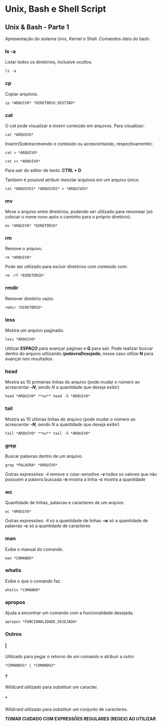 # Unix, Bash e Shell Script

## Unix & Bash - Parte 1

Apresentação do sistema Unix, Kernel e Shell.
Comandos úteis do bash.

### ls -a

Listar todos os diretórios, inclusive ocultos.

```
ls -a
```

### cp

Copiar arquivos.

```
cp *ARQUIVO* *DIRETÓRIO_DESTINO*
```

### cat

O *cat* pode visualizar e inserir conteúdo em arquivos.
Para visualizar:

```
cat *ARQUIVO*
```

Inserir(Sobrescrevendo o conteúdo ou acrescentando, respectivamente):

```
cat > *ARQUIVO* 
```

```
cat >> *ARQUIVO*
```

Para sair do editor de texto: **CTRL + D**

Tambem é possível atribuir mesclar arquivos em um arquivo único.

```
cat *ARQUIVO1* *ARQUIVO2* > *ARQUIVO3*
```

### mv

Move o arquivo entre diretórios, podendo ser utilizado para renomear (só colocar o nome novo após o caminho para o próprio diretório).

```
mv *ARQUIVO* *DIRETÓRIO*
```

### rm

Remove o arquivo.

```
rm *ARQUIVO*
```

Pode ser utilizado para excluir diretórios com conteúdo com:

```
rm -rf *DIRETÓRIO*
```

### rmdir

Remover diretório vazio.

```
rmdir *DIRETÓRIO*
```

### less

Mostra um arquivo paginado.

```
less *ARQUIVO*
```

Utilizar **ESPAÇO** para avançar páginas e **Q** para sair. Pode realizar buscar dentro do arquivo utilizando **/*palavraDesejada***, nesse caso utilize **N** para avançar nos resultados.

### head

Mostra as 10 primeiras linhas do arquivo (pode mudar o número ao acrescentar **-*N***, sendo *N* a quantidade que deseja exibir)

```
head *ARQUIVO* **ou** head -5 *ARQUIVO*
```

### tail

Mostra as 10 ultimas linhas do arquivo (pode mudar o número ao acrescentar **-*N***, sendo *N* a quantidade que deseja exibir)

```
tail *ARQUIVO* **ou** tail -5 *ARQUIVO*
```

### grep

Buscar palavras dentro de um arquivo.

```
grep *PALAVRA* *ARQUIVO*
```

Outras expressões:
**-i** remove o *case-sensitive*
**-v** todos os valores que não possuem a palavra buscada
**-n** mostra a linha
**-c** mostra a quantidade

### wc

Quantidade de linhas, palavras e caracteres de um arquivo.

```
wc *ARQUIVO*
```

Outras expressões:
**-l** só a quantidade de linhas
**-w** só a quantidade de palavras
**-c** só a quantidade de caracteres

### man

Exibe o manual do comando.

```
man *COMANDO*
```

### whatis

Exibe o que o comando faz.

```
whatis *COMANDO*
```

### apropos

Ajuda a encontrar um comando com a funcionalidade desejada.

```
apropos *FUNCIONALIDADE_DESEJADA*
```

### Outros

#### |

Utilizado para pegar o retorno de um comando e atribuir a outro

```
*COMANDO1* | *COMANDO2*
```

#### ?

*Wildcard* utilizado para substituir um caracter.

#### *

*Wildcard* utilizado para substituir um conjunto de caracteres.

**TOMAR CUIDADO COM EXPRESSÕES REGULARES (REGEX) AO UTILIZAR**

